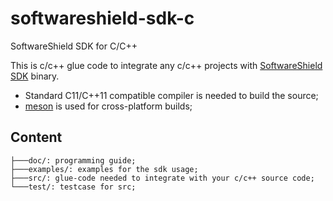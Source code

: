 # softwareshield-sdk-c

SoftwareShield SDK for C/C++

This is c/c++ glue code to integrate any c/c++ projects with [SoftwareShield SDK](https://github.com/softwareshield-dev/softwareshield-sdk-main.git) binary. 

* Standard C11/C++11 compatible compiler is needed to build the source; 
* [meson](https://mesonbuild.com/) is used for cross-platform builds; 

## Content

```
├───doc/: programming guide;
├───examples/: examples for the sdk usage;
├───src/: glue-code needed to integrate with your c/c++ source code;
└───test/: testcase for src;
```



